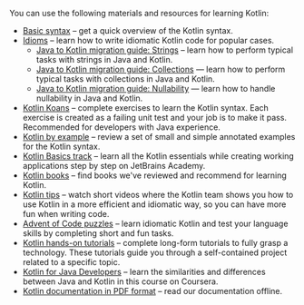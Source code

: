 [//]: # (title: 学习资料概述)

You can use the following materials and resources for learning Kotlin:
* [Basic syntax](basic-syntax.md) – get a quick overview of the Kotlin syntax.
* [Idioms](idioms.md) – learn how to write idiomatic Kotlin code for popular cases.
  * [Java to Kotlin migration guide: Strings](java-to-kotlin-idioms-strings.md) – learn how to perform typical tasks with strings in Java and Kotlin.
  * [Java to Kotlin migration guide: Collections](java-to-kotlin-collections-guide.md) — learn how to perform typical tasks with collections in Java and Kotlin.
  * [Java to Kotlin migration guide: Nullability](java-to-kotlin-nullability-guide.md) — learn how to handle nullability in Java and Kotlin.
* [Kotlin Koans](koans.md) – complete exercises to learn the Kotlin syntax. Each exercise is created as a failing unit test and your job is to make it pass. Recommended for developers with Java experience.
* [Kotlin by example](https://play.kotlinlang.org/byExample/overview) – review a set of small and simple annotated examples for the Kotlin syntax.
* [Kotlin Basics track](https://hyperskill.org/join/fromdocstoJetSalesStat?redirect=true&next=/tracks/18) – learn all the Kotlin essentials while creating working applications step by step on JetBrains Academy.
* [Kotlin books](books.md) – find books we've reviewed and recommend for learning Kotlin.
* [Kotlin tips](kotlin-tips.md) – watch short videos where the Kotlin team shows you how to use Kotlin in a more efficient and idiomatic way, so you can have more fun when writing code.
* [Advent of Code puzzles](advent-of-code.md) – learn idiomatic Kotlin and test your language skills by completing short and fun tasks.
* [Kotlin hands-on tutorials](https://play.kotlinlang.org/hands-on/overview) – complete long-form tutorials to fully grasp a technology. These tutorials guide you through a self-contained project related to a specific topic.
* [Kotlin for Java Developers](https://www.coursera.org/learn/kotlin-for-java-developers) – learn the similarities and differences between Java and Kotlin in this course on Coursera.
* [Kotlin documentation in PDF format](kotlin-pdf.md) – read our documentation offline.
